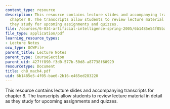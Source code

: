 ```yaml
---
content_type: resource
description: This resource contains lecture slides and accompanying transcripts for
  chapter 8. The transcripts allow students to review lecture material in detail as
  they study for upcoming assignments and quizzes.
file: /courses/6-034-artificial-intelligence-spring-2005/6b1485e54f05bae62b16e465ed283220_ch8_mach4.pdf
file_type: application/pdf
learning_resource_types:
- Lecture Notes
ocw_type: OCWFile
parent_title: Lecture Notes
parent_type: CourseSection
parent_uid: 427ff890-f3d0-577b-50d8-a87738f60929
resourcetype: Document
title: ch8_mach4.pdf
uid: 6b1485e5-4f05-bae6-2b16-e465ed283220
---
```

This resource contains lecture slides and accompanying transcripts for chapter 8. The transcripts allow students to review lecture material in detail as they study for upcoming assignments and quizzes.

